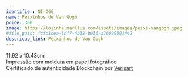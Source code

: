 ```yaml
---
identifier: NI-OGG
name: Peixinhos de Van Gogh
price: 300
image: https://lojinha.marllus.com/assets/images/peixe-vangogh.jpeg
#file_guid: fcfd1cea-5bf7-4b38-b036-a76029501442
descricao_link: Peixinhos de Van Gogh
---
```

11.92 x 10.43cm<br>Impressão com moldura em papel fotográfico <br> Certificado de autenticidade Blockchain por <a href="https://verisart.com/"> Verisart</a><br>
